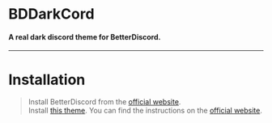 # BDDarkCord
#### A real dark discord theme for BetterDiscord.
***
# Installation
>Install BetterDiscord from the [official website](https://betterdiscord.app/ "Go to site").  
>Install [this theme](https://github.com/KwilzOne/BDDarkCord/releases/download/Theme/BDDarkCord.theme.css "Go to site"). You can find the instructions on the [official website](https://betterdiscord.app/FAQ "Go to site").
